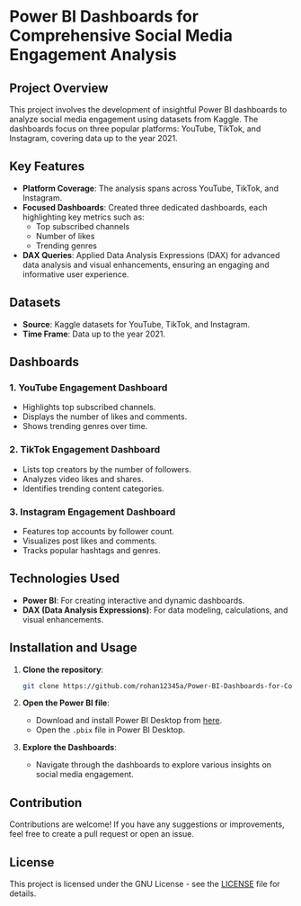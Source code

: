 # Power BI Dashboards for Comprehensive Social Media Engagement Analysis

## Project Overview

This project involves the development of insightful Power BI dashboards to analyze social media engagement using datasets from Kaggle. The dashboards focus on three popular platforms: YouTube, TikTok, and Instagram, covering data up to the year 2021.

## Key Features

- **Platform Coverage**: The analysis spans across YouTube, TikTok, and Instagram.
- **Focused Dashboards**: Created three dedicated dashboards, each highlighting key metrics such as:
  - Top subscribed channels
  - Number of likes
  - Trending genres
- **DAX Queries**: Applied Data Analysis Expressions (DAX) for advanced data analysis and visual enhancements, ensuring an engaging and informative user experience.

## Datasets

- **Source**: Kaggle datasets for YouTube, TikTok, and Instagram.
- **Time Frame**: Data up to the year 2021.

## Dashboards

### 1. YouTube Engagement Dashboard
- Highlights top subscribed channels.
- Displays the number of likes and comments.
- Shows trending genres over time.

### 2. TikTok Engagement Dashboard
- Lists top creators by the number of followers.
- Analyzes video likes and shares.
- Identifies trending content categories.

### 3. Instagram Engagement Dashboard
- Features top accounts by follower count.
- Visualizes post likes and comments.
- Tracks popular hashtags and genres.

## Technologies Used

- **Power BI**: For creating interactive and dynamic dashboards.
- **DAX (Data Analysis Expressions)**: For data modeling, calculations, and visual enhancements.

## Installation and Usage

1. **Clone the repository**:
    ```bash
    git clone https://github.com/rohan12345a/Power-BI-Dashboards-for-Comprehensive-Social-Media-Engagement-Analysis
    ```
2. **Open the Power BI file**:
    - Download and install Power BI Desktop from [here](https://powerbi.microsoft.com/desktop/).
    - Open the `.pbix` file in Power BI Desktop.

3. **Explore the Dashboards**:
    - Navigate through the dashboards to explore various insights on social media engagement.

## Contribution

Contributions are welcome! If you have any suggestions or improvements, feel free to create a pull request or open an issue.

## License

This project is licensed under the GNU License - see the [LICENSE](LICENSE) file for details.


